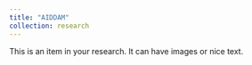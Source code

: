 ```yaml
---
title: "AIDDAM"
collection: research
---
```


This is an item in your research. It can have images or nice text.
